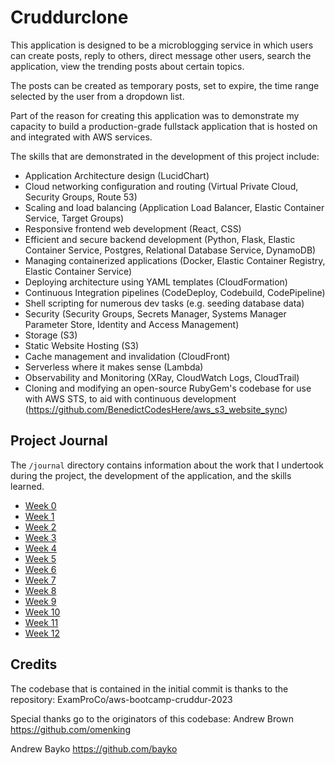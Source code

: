# Cruddurclone

This application is designed to be a microblogging service in which users can create posts, reply to others, direct message other users, search the application, view the trending posts about certain topics.

The posts can be created as temporary posts, set to expire, the time range selected by the user from a dropdown list.

Part of the reason for creating this application was to demonstrate my capacity to build a production-grade fullstack application that is hosted on and integrated with AWS services.

The skills that are demonstrated in the development of this project include:
- Application Architecture design (LucidChart)
- Cloud networking configuration and routing (Virtual Private Cloud, Security Groups, Route 53)
- Scaling and load balancing (Application Load Balancer, Elastic Container Service, Target Groups)
- Responsive frontend web development (React, CSS)
- Efficient and secure backend development (Python, Flask, Elastic Container Service, Postgres, Relational Database Service, DynamoDB)
- Managing containerized applications (Docker, Elastic Container Registry, Elastic Container Service)
- Deploying architecture using YAML templates (CloudFormation)
- Continuous Integration pipelines (CodeDeploy, Codebuild, CodePipeline)
- Shell scripting for numerous dev tasks (e.g. seeding database data)
- Security (Security Groups, Secrets Manager, Systems Manager Parameter Store, Identity and Access Management)
- Storage (S3)
- Static Website Hosting (S3)
- Cache management and invalidation (CloudFront)
- Serverless where it makes sense (Lambda)
- Observability and Monitoring (XRay, CloudWatch Logs, CloudTrail)
- Cloning and modifying an open-source RubyGem's codebase for use with AWS STS, to aid with continuous development 
(https://github.com/BenedictCodesHere/aws_s3_website_sync)

## Project Journal

The `/journal` directory contains information about the work that I undertook during the project, the development of the application, and the skills learned.

- [Week 0](./journal/week0.md)
- [Week 1](./journal/week1.md)
- [Week 2](./journal/week2.md)
- [Week 3](./journal/week3.md)
- [Week 4](./journal/week4.md)
- [Week 5](./journal/week5.md)
- [Week 6](./journal/week6.md)
- [Week 7](./journal/week7.md)
- [Week 8](./journal/week8.md)
- [Week 9](./journal/week9.md)
- [Week 10](./journal/week10.md)
- [Week 11](./journal/week11.md)
- [Week 12](./journal/week12-post-week.md)

## Credits
The codebase that is contained in the initial commit is thanks to the repository:
ExamProCo/aws-bootcamp-cruddur-2023

Special thanks go to the originators of this codebase:
Andrew Brown
https://github.com/omenking 

Andrew Bayko
https://github.com/bayko
